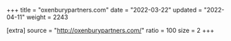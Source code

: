 +++
title = "oxenburypartners.com"
date = "2022-03-22"
updated = "2022-04-11"
weight = 2243

[extra]
source = "http://oxenburypartners.com/"
ratio = 100
size = 2
+++
